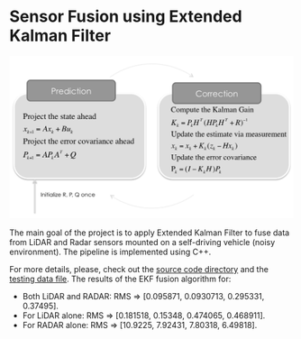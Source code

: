 # Sensor Fusion using Extended Kalman Filter

<img src="EKF_design.png" width="700" alt="Combined Image" />

The main goal of the project is to apply Extended Kalman Filter to fuse data from LiDAR and Radar sensors mounted on a self-driving vehicle (noisy environment). The pipeline is implemented using C++. 

For more details, please, check out the [source code directory](https://github.com/wafarag/EKF-Sensor-Fusion/tree/master/src) and the [testing data file](https://github.com/wafarag/EKF-Sensor-Fusion/blob/master/data/obj_pose-laser-radar-synthetic-input.txt). 
The results of the EKF fusion algorithm for:
* Both LiDAR and RADAR: RMS => [0.095871,  0.0930713,  0.295331,  0.37495].
* For LiDAR alone: RMS => [0.181518,  0.15348,  0.474065,  0.468911]. 
* For RADAR alone: RMS => [10.9225, 7.92431, 7.80318, 6.49818].
